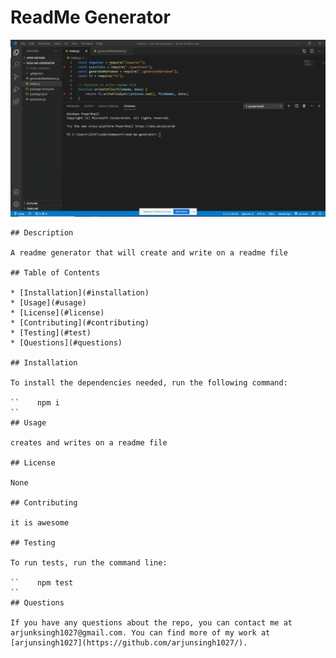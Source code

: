# ReadMe Generator

![](gif\recording.gif)

    ## Description

    A readme generator that will create and write on a readme file

    ## Table of Contents

    * [Installation](#installation)
    * [Usage](#usage)
    * [License](#license)
    * [Contributing](#contributing)
    * [Testing](#test)
    * [Questions](#questions)
    
    ## Installation

    To install the dependencies needed, run the following command:

    ``    npm i
    ``
    ## Usage

    creates and writes on a readme file
    
    ## License
    
    None
    
    ## Contributing
    
    it is awesome

    ## Testing

    To run tests, run the command line:

    ``    npm test
    ``
    ## Questions
    
    If you have any questions about the repo, you can contact me at arjunksingh1027@gmail.com. You can find more of my work at [arjunsingh1027](https://github.com/arjunsingh1027/).
    
    